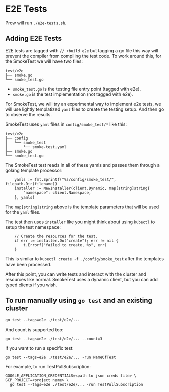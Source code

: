 # E2E Tests

Prow will run `./e2e-tests.sh`.

## Adding E2E Tests

E2E tests are tagged with `// +build e2e` but tagging a go file this way will
prevent the compiler from compiling the test code. To work around this, for the
SmokeTest we will have two files:

```shell
test/e2e
├── smoke.go
└── smoke_test.go
```

- `smoke_test.go` is the testing file entry point (tagged with e2e).
- `smoke.go` is the test implementation (not tagged with e2e).

For SmokeTest, we will try an experimental way to implement e2e tests, we will
use lightly templatized `yaml` files to create the testing setup. And then go to
observe the results.

SmokeTest uses `yaml` files in `config/smoke_test/*` like this:

```shell
test/e2e
├── config
│   └── smoke_test
│       └── smoke-test.yaml
├── smoke.go
└── smoke_test.go
```

The SmokeTest test reads in all of these yamls and passes them through a golang
template processor:

```golang
	yamls := fmt.Sprintf("%s/config/smoke_test/", filepath.Dir(filename))
	installer := NewInstaller(client.Dynamic, map[string]string{
		"namespace": client.Namespace,
	}, yamls)
```

The `map[string]string` above is the template parameters that will be used for
the `yaml` files.

The test then uses `installer` like you might think about using `kubectl` to
setup the test namespace:

```golang
	// Create the resources for the test.
	if err := installer.Do("create"); err != nil {
		t.Errorf("failed to create, %s", err)
	}
```

This is similar to `kubectl create -f ./config/smoke_test` after the templates
have been processed.

After this point, you can write tests and interact with the cluster and
resources like normal. SmokeTest uses a dynamic client, but you can add typed
clients if you wish.

## To run manually using `go test` and an existing cluster

```shell
go test --tags=e2e ./test/e2e/...
```

And count is supported too:

```shell
go test --tags=e2e ./test/e2e/... --count=3
```

If you want to run a specific test:

```shell
go test --tags=e2e ./test/e2e/... -run NameOfTest
```

For example, to run TestPullSubscription:

```shell
GOOGLE_APPLICATION_CREDENTIALS=<path to json creds file> \
GCP_PROJECT=<project name> \
  go test --tags=e2e ./test/e2e/... -run TestPullSubscription
```
